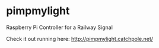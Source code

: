 pimpmylight
===========

Raspberry Pi Controller for a Railway Signal

Check it out running here:  http://pimpmylight.catchpole.net/

